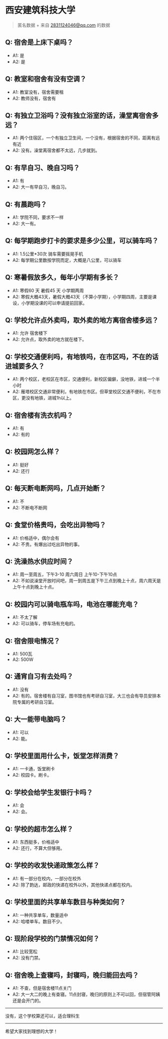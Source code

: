 # 西安建筑科技大学
> 匿名数据 + 来自 2831124046@qq.com 的数据
## Q: 宿舍是上床下桌吗？
- A1: 是
- A2: 是
## Q: 教室和宿舍有没有空调？
- A1: 教室没有，宿舍需要租
- A2: 教师没有，宿舍有
## Q: 有独立卫浴吗？没有独立浴室的话，澡堂离宿舍多远？
- A1: 两个住宿区，一个有独立卫生间，一个没有，根据宿舍的不同，距离有远有近
- A2: 没有。澡堂离宿舍都不太远，几步就到。
## Q: 有早自习、晚自习吗？
- A1: 有
- A2: 大一有早自习，晚自习。
## Q: 有晨跑吗？
- A1: 学院不同，要求不一样
- A2: 大一有。
## Q: 每学期跑步打卡的要求是多少公里，可以骑车吗？
- A1: 1.5公里*30次 骑车需要摇晃手机
- A2: 每学期公里数按学院而定，大概是八公里，可以骑车
## Q: 寒暑假放多久，每年小学期有多长？
- A1: 寒假60 天 暑假45 天 小学期两周
- A2: 寒假大概43天，暑假大概43天（不算小学期），小学期四周，主要是课设，小学期没课的可以申请提前回家。
## Q: 学校允许点外卖吗，取外卖的地方离宿舍楼多远？
- A1: 允许 宿舍楼下
- A2: 允许点，取外卖的地方就在楼下。
## Q: 学校交通便利吗，有地铁吗，在市区吗，不在的话进城要多久？
- A1: 两个校区，老校区在市区，交通便利，新校区偏僻，没地铁，进城一个半小时
- A2: 雁塔校区交通非常便利，有地铁在市区。但草堂校区交通不便利，不在市区，更没有地铁，进城1h以上。
## Q: 宿舍楼有洗衣机吗？
- A1: 有
- A2: 有的
## Q: 校园网怎么样？
- A1: 挺好
- A2: 还行
## Q: 每天断电断网吗，几点开始断？
- A1: 不
- A2: 不断电不断网
## Q: 食堂价格贵吗，会吃出异物吗？
- A1: 价格适中，偶尔会有
- A2: 不贵。有爆出过吃出异物的事。
## Q: 洗澡热水供应时间？
- A1: 周一至周五，下午3-10 周六周日 上午10-下午10点
- A2: 不如说澡堂开放时间吧，周一到周五是下午三点到晚上十点，周六周天是上午十点到晚上十点。
## Q: 校园内可以骑电瓶车吗，电池在哪能充电？
- A1: 不太了解
- A2: 可以骑车，停车场有充电的。
## Q: 宿舍限电情况？
- A1: 500瓦
- A2: 500W
## Q: 通宵自习有去处吗？
- A1: 没有
- A2: 有的。宿舍楼有自习室，图书馆也有考研自习室，大三也会有导员安排本院专属的考研自习室。
## Q: 大一能带电脑吗？
- A1: 可以
- A2: 能。
## Q: 学校里面用什么卡，饭堂怎样消费？
- A1: 一卡通，饭堂刷卡
- A2: 校园卡。刷卡。
## Q: 学校会给学生发银行卡吗？
- A1: 会
- A2: 会。
## Q: 学校的超市怎么样？
- A1: 东西挺多，价格适中
- A2: 还行，不算大但够用。
## Q: 学校的收发快递政策怎么样？
- A1: 有一部分在校内，一部分在校外
- A2: 除了韵达，邮政的快递在校外以外，其他快递点都在校内。
## Q: 学校里面的共享单车数目与种类如何？
- A1: 一种共享单车，数量适中
- A2: 哈喽单车。数目不少。
## Q: 现阶段学校的门禁情况如何？
- A1: 比较宽松
- A2: 没有门禁。
## Q: 宿舍晚上查寝吗，封寝吗，晚归能回去吗？
- A1: 不查，但是宿舍楼11点关门
- A2: 大一大二的晚上有查寝。11点封寝，晚归的原则上不可以回，但宿管阿姨还是会开门的。
***
没有，这个学校算还可以，适合理科生
***
希望大家找到理想的大学！